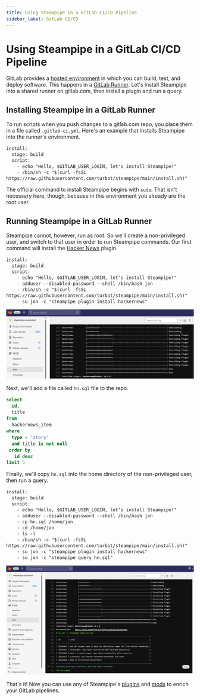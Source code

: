 ```yaml
---
title: Using Steampipe in a GitLab CI/CD Pipeline
sidebar_label: GitLab CI/CD
---
```


# Using Steampipe in a GitLab CI/CD Pipeline

GitLab provides a [hosted environment](https://docs.gitlab.com/ee/ci/) in which you can build, test, and deploy software. This happens in a [GitLab Runner](https://docs.gitlab.com/runner/). Let's install Steampipe into a shared runner on gitlab.com, then install a plugin and run a query.

## Installing Steampipe in a GitLab Runner

To run scripts when you push changes to a gitlab.com repo, you place them in a file called `.gitlab-ci.yml`. Here's an example that installs Steampipe into the runner's environment.

```
install:
  stage: build
  script:
    - echo "Hello, $GITLAB_USER_LOGIN, let's install Steampipe!"
    - /bin/sh -c "$(curl -fsSL https://raw.githubusercontent.com/turbot/steampipe/main/install.sh)"
```

The official command to install Steampipe begins with `sudo`. That isn't necessary here, though, because in this environment you already are the root user.

## Running Steampipe in a GitLab Runner

Steampipe cannot, however, run as root. So we'll create a non-privileged user, and switch to that user in order to run Steampipe commands. Our first command will install the [Hacker News](https://hub.steampipe.io/plugins/turbot/hackernews) plugin.

```
install:
  stage: build
  script:
    - echo "Hello, $GITLAB_USER_LOGIN, let's install Steampipe!"
    - adduser --disabled-password --shell /bin/bash jon
    - /bin/sh -c "$(curl -fsSL https://raw.githubusercontent.com/turbot/steampipe/main/install.sh)"
    - su jon -c "steampipe plugin install hackernews"
```

<div style={{"marginBottom":"2em","borderWidth":"thin", "borderStyle":"solid", "borderColor":"lightgray", "padding":"20px", "width":"90%"}}>
<img alt="gitlab-plugin-installed" src="/images/docs/ci-cd-pipelines/gitlab-plugin-installed.jpg" />
</div>

Next, we'll add a file called `hn.sql` file to the repo.

```sql
select 
  id, 
  title
from 
  hackernews_item 
where 
  type = 'story'
  and title is not null
 order by 
   id desc
limit 5
```

Finally, we'll copy `hn.sql` into the home directory of the non-privileged user, then run a query.

```
install:
  stage: build
  script:
    - echo "Hello, $GITLAB_USER_LOGIN, let's install Steampipe!"
    - adduser --disabled-password --shell /bin/bash jon
    - cp hn.sql /home/jon
    - cd /home/jon
    - ls -l
    - /bin/sh -c "$(curl -fsSL https://raw.githubusercontent.com/turbot/steampipe/main/install.sh)"
    - su jon -c "steampipe plugin install hackernews"
    - su jon -c "steampipe query hn.sql"
```

<div style={{"marginBottom":"2em","borderWidth":"thin", "borderStyle":"solid", "borderColor":"lightgray", "padding":"20px", "width":"90%"}}>
<img alt="gitlab-query-output" src="/images/docs/ci-cd-pipelines/gitlab-query-output.jpg" />
</div>

That's it! Now you can use any of Steampipe's [plugins](https://hub.steampipe.io/plugins) and [mods](https://hub.steampipe.io/mods) to enrich your GitLab pipelines.
